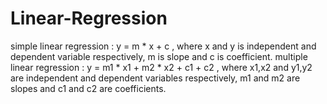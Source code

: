 # Linear-Regression

simple linear regression : y = m * x + c , where x and y is independent and dependent variable respectively, m is slope and c is coefficient.
multiple linear regression : y = m1 * x1 + m2 * x2 + c1 + c2 , where x1,x2 and y1,y2 are independent and dependent variables respectively, m1 and m2 are slopes and c1 and c2 are coefficients. 
